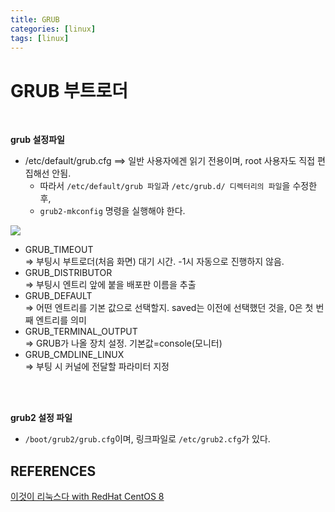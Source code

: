 ```yaml
---
title: GRUB
categories: [linux]
tags: [linux]
---
```


# GRUB 부트로더  

<br/>

**grub 설정파일**
- /etc/default/grub.cfg ==> 일반 사용자에겐 읽기 전용이며, root 사용자도 직접 편집해선 안됨. 
  - 따라서 `/etc/default/grub 파일`과 `/etc/grub.d/ 디렉터리의 파일`을 수정한 후,
  - `grub2-mkconfig` 명령을 실행해야 한다.

![](../../assets/img/grub.png)
- GRUB_TIMEOUT  
=> 부팅시 부트로더(처음 화면) 대기 시간. -1시 자동으로 진행하지 않음.
- GRUB_DISTRIBUTOR  
=> 부팅시 엔트리 앞에 붙을 배포판 이름을 추출
- GRUB_DEFAULT  
=> 어떤 엔트리를 기본 값으로 선택할지. saved는 이전에 선택했던 것을, 0은 첫 번째 엔트리를 의미
- GRUB_TERMINAL_OUTPUT  
=> GRUB가 나올 장치 설정. 기본값=console(모니터)
- GRUB_CMDLINE_LINUX  
=> 부팅 시 커널에 전달할 파라미터 지정

<br/><br/>


**grub2 설정 파일**
 - `/boot/grub2/grub.cfg`이며, 링크파일로 `/etc/grub2.cfg`가 있다.



## REFERENCES

[이것이 리눅스다 with RedHat CentOS 8](http://www.yes24.com/Product/Goods/89769181)